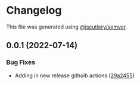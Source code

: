 # Changelog

This file was generated using [@jscutlery/semver](https://github.com/jscutlery/semver).

## 0.0.1 (2022-07-14)


### Bug Fixes

* Adding in new release githuib actions ([29a2455](https://github.com/anatine/zod-plugins/commit/29a2455161f7021df9f933d0d8b200a08fe31fde))
